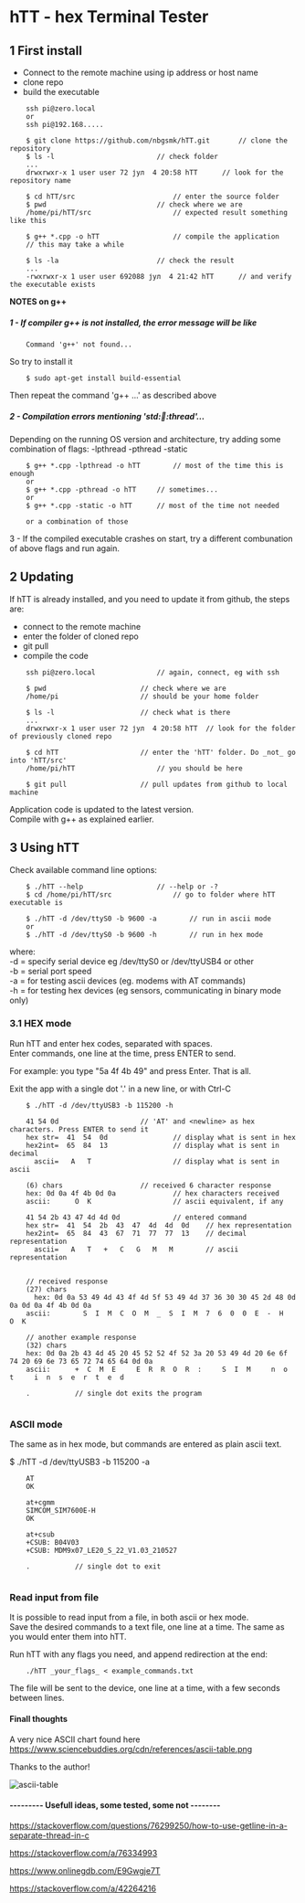 
hTT - hex Terminal Tester
=========================

1 First install
---------------

- Connect to the remote machine using ip address or host name  
- clone repo  
- build the executable

~~~
	ssh pi@zero.local
	or
	ssh pi@192.168.....
	
	$ git clone https://github.com/nbgsmk/hTT.git		// clone the repository
	$ ls -l 						// check folder
	...
	drwxrwxr-x 1 user user 72 јул  4 20:58 hTT		// look for the repository name
	
	$ cd hTT/src						// enter the source folder
	$ pwd							// check where we are
	/home/pi/hTT/src					// expected result something like this
	
	$ g++ *.cpp -o hTT					// compile the application
	// this may take a while
	
	$ ls -la						// check the result
	...
	-rwxrwxr-x 1 user user 692088 јул  4 21:42 hTT		// and verify the executable exists
~~~
**NOTES on g++**


##### 1 - If compiler g++ is not installed, the error message will be like  

~~~
	Command 'g++' not found...
~~~

So try to install it

~~~
	$ sudo apt-get install build-essential			
~~~

Then repeat the command 'g++ ...' as described above



#####  2 - Compilation errors mentioning 'std::thread::thread'...  

Depending on the running OS version and architecture, try adding some combination of flags: -lpthread -pthread -static
~~~
	$ g++ *.cpp -lpthread -o hTT		// most of the time this is enough
	or
	$ g++ *.cpp -pthread -o hTT		// sometimes...
	or
	$ g++ *.cpp -static -o hTT		// most of the time not needed
	
	or a combination of those
~~~

3 - If the compiled executable crashes on start, try a different combunation of above flags and run again.




2 Updating
----------

If hTT is already installed, and you need to update it from github, the steps are:

- connect to the remote machine
- enter the folder of cloned repo
- git pull
- compile the code

~~~
	ssh pi@zero.local				// again, connect, eg with ssh
	
	$ pwd						// check where we are
	/home/pi					// should be your home folder
	
	$ ls -l						// check what is there
	...
	drwxrwxr-x 1 user user 72 јул  4 20:58 hTT	// look for the folder of previously cloned repo
	
	$ cd hTT					// enter the 'hTT' folder. Do _not_ go into 'hTT/src'
	/home/pi/hTT					// you should be here

	$ git pull					// pull updates from github to local machine

~~~

Application code is updated to the latest version.  
Compile with g++ as explained earlier.



3 Using hTT
-----------

Check available command line options: 

~~~
	$ ./hTT --help					// --help or -?
	$ cd /home/pi/hTT/src				// go to folder where hTT executable is
	
	$ ./hTT -d /dev/ttyS0 -b 9600 -a		// run in ascii mode
	or
	$ ./hTT -d /dev/ttyS0 -b 9600 -h		// run in hex mode
~~~

where:  
-d = specify serial device eg /dev/ttyS0 or /dev/ttyUSB4 or other  
-b = serial port speed  
-a = for testing ascii devices (eg. modems with AT commands)  
-h = for testing hex devices (eg sensors, communicating in binary mode only)  

### 3.1 HEX mode

Run hTT and enter hex codes, separated with spaces.  
Enter commands, one line at the time, press ENTER to send.  

For example: you type "5a 4f 4b 49" and press Enter. That is all.  

Exit the app with a single dot '.' in a new line, or with Ctrl-C

~~~
	$ ./hTT -d /dev/ttyUSB3 -b 115200 -h
	
	41 54 0d					// 'AT' and <newline> as hex characters. Press ENTER to send it
	hex str=  41  54  0d				// display what is sent in hex
	hex2int=  65  84  13				// display what is sent in decimal
	  ascii=   A   T    				// display what is sent in ascii
	
	(6) chars					// received 6 character response
	hex: 0d 0a 4f 4b 0d 0a 				// hex characters received
	ascii:      O  K  	     			// ascii equivalent, if any
	
	41 54 2b 43 47 4d 4d 0d				// entered command
	hex str=  41  54  2b  43  47  4d  4d  0d	// hex representation
	hex2int=  65  84  43  67  71  77  77  13	// decimal representation
	  ascii=   A   T   +   C   G   M   M    	// ascii representation
	
	
	// received response
	(27) chars
	  hex: 0d 0a 53 49 4d 43 4f 4d 5f 53 49 4d 37 36 30 30 45 2d 48 0d 0a 0d 0a 4f 4b 0d 0a 
	ascii:        S  I  M  C  O  M  _  S  I  M  7  6  0  0  E  -  H              O  K       
	
	// another example response
	(32) chars
	hex: 0d 0a 2b 43 4d 45 20 45 52 52 4f 52 3a 20 53 49 4d 20 6e 6f 74 20 69 6e 73 65 72 74 65 64 0d 0a 
	ascii:      +  C  M  E     E  R  R  O  R  :     S  I  M     n  o  t     i  n  s  e  r  t  e  d       
	
	.			// single dot exits the program
	
~~~

### ASCII mode

The same as in hex mode, but commands are entered as plain ascii text.  


$ ./hTT -d /dev/ttyUSB3 -b 115200 -a

~~~
	AT
	OK
	
	at+cgmm
	SIMCOM_SIM7600E-H
	OK
	
	at+csub
	+CSUB: B04V03
	+CSUB: MDM9x07_LE20_S_22_V1.03_210527
	
	.			// single dot to exit
	
~~~

### Read input from file

It is possible to read input from a file, in both ascii or hex mode.  
Save the desired commands to a text file, one line at a time. The same as you would enter them into hTT.  

Run hTT with any flags you need, and append redirection at the end:

~~~
	./hTT _your_flags_ < example_commands.txt
~~~

The file will be sent to the device, one line at a time, with a few seconds between lines.

#### Finall thoughts

A very nice ASCII chart found here https://www.sciencebuddies.org/cdn/references/ascii-table.png

Thanks to the author!  


![ascii-table](https://github.com/nbgsmk/hTT/assets/60575976/3c2747f2-7f34-4800-bd51-9817a3f7b76e)




#### --------- Usefull ideas, some tested, some not --------  

https://stackoverflow.com/questions/76299250/how-to-use-getline-in-a-separate-thread-in-c  

https://stackoverflow.com/a/76334993  

https://www.onlinegdb.com/E9Gwgje7T  

https://stackoverflow.com/a/42264216  

